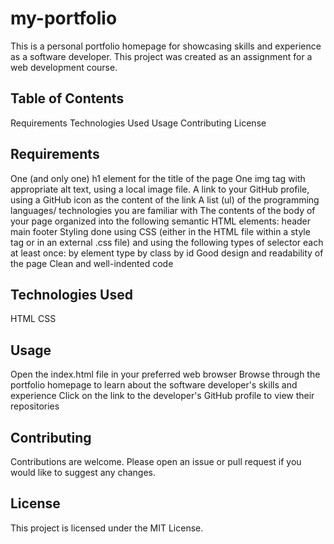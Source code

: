 # my-portfolio


This is a personal portfolio homepage for showcasing skills and experience as a software developer. This project was created as an assignment for a web development course.

## Table of Contents
Requirements
Technologies Used
Usage
Contributing
License


## Requirements
One (and only one) h1 element for the title of the page
One img tag with appropriate alt text, using a local image file.
A link to your GitHub profile, using a GitHub icon as the content of the link
A list (ul) of the programming languages/ technologies you are familiar with
The contents of the body of your page organized into the following semantic HTML elements:
header
main
footer
Styling done using CSS (either in the HTML file within a style tag or in an external .css file) and using the following types of selector each at least once:
by element type
by class
by id
Good design and readability of the page
Clean and well-indented code


## Technologies Used
HTML
CSS

## Usage
Open the index.html file in your preferred web browser
Browse through the portfolio homepage to learn about the software developer's skills and experience
Click on the link to the developer's GitHub profile to view their repositories


## Contributing
Contributions are welcome. Please open an issue or pull request if you would like to suggest any changes.

## License
This project is licensed under the MIT License.





